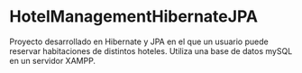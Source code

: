 # HotelManagementHibernateJPA
Proyecto desarrollado en Hibernate y JPA en el que un usuario puede reservar habitaciones de distintos hoteles. Utiliza una base de datos mySQL en un servidor XAMPP.
